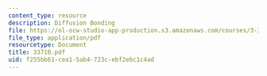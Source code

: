 ```yaml
---
content_type: resource
description: Diffusion Bonding
file: https://ol-ocw-studio-app-production.s3.amazonaws.com/courses/3-37-welding-and-joining-processes-fall-2002/f255bb61cea15ab4723cebf2ebc1c4ad_33710.pdf
file_type: application/pdf
resourcetype: Document
title: 33710.pdf
uid: f255bb61-cea1-5ab4-723c-ebf2ebc1c4ad
---
```


